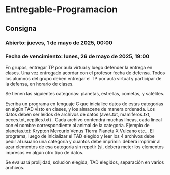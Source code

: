 # Entregable-Programacion
## Consigna
### Abierto: jueves, 1 de mayo de 2025, 00:00
### Fecha de vencimiento: lunes, 26 de mayo de 2025, 19:00
En grupos, entregar TP por aula virtual y luego defender la entrega en clases. Una vez entregado acordar con el profesor fecha de defensa. Todos los alumnos del grupo deben entregar el TP por aula virtual y participar de la defensa, en horario de clases.

Se tienen las siguientes categorías:  planetas, estrellas, cometas, y satélites.

Escriba un programa en lenguaje C que inicialice datos de estas categorías en algún TAD visto en clases, y los almacene de manera ordenada. Los datos deben ser leídos de archivos de datos (aves.txt, mamiferos.txt, peces.txt, reptiles.txt) . Cada archivo contendrá muchas líneas, cada lineal con el nombre correspondiente al animal de la categoría. Ejemplo de planetas.txt:
Krypton
Mercurio
Venus
Tierra
Planeta X
Vulcano
etc...
El programa, luego de inicializar el TAD elegido y leer los 4 archivos debe pedir al usuario una categoría y cuantos debe imprimir: deberá imprimir al azar elementos de esa categoría sin repetir (si, deberá meter los elementos impresos en algún otro tipo de datos.

Se evaluará prolijidad, solución elegida, TAD elegidos, separación en varios archivos.

